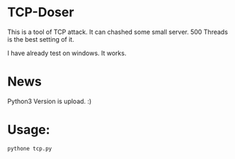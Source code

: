 # TCP-Doser
This is a tool of TCP attack. It can chashed some small server. 500 Threads is the best setting of it.

I have already test on windows. It works.

# News
Python3 Version is upload. :)

# Usage:

    pythone tcp.py

